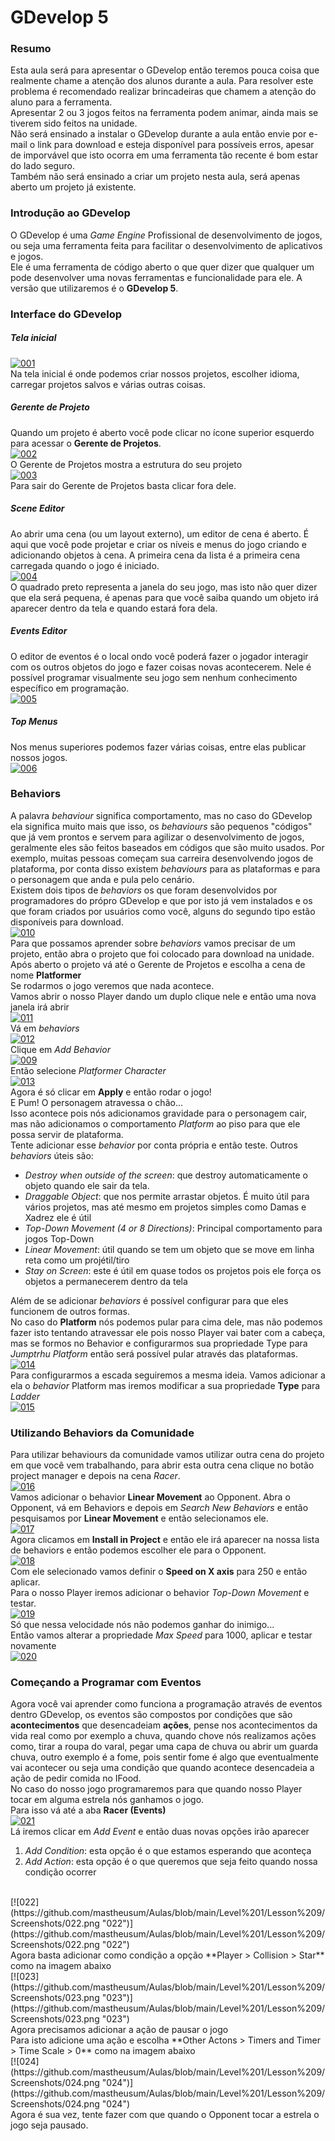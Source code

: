 # GDevelop 5

### Resumo
Esta aula será para apresentar o GDevelop então teremos pouca coisa que realmente chame a atenção dos alunos durante a aula. Para resolver este problema é recomendado realizar brincadeiras que chamem a atenção do aluno para a ferramenta. <br>Apresentar 2 ou 3 jogos feitos na ferramenta podem animar, ainda mais se tiverem sido feitos na unidade.<br>Não será ensinado a instalar o GDevelop durante a aula então envie por e-mail o link para download e esteja disponível para possíveis erros, apesar de imporvável que isto ocorra em uma ferramenta tão recente é bom estar do lado seguro.<br>Também não será ensinado a criar um projeto nesta aula, será apenas aberto um projeto já existente.

### Introdução ao GDevelop
O GDevelop é uma *Game Engine* Profissional de desenvolvimento de jogos, ou seja uma ferramenta feita para facilitar o desenvolvimento de aplicativos e jogos. <br>Ele é uma ferramenta de código aberto o que quer dizer que qualquer um pode desenvolver uma novas ferramentas e funcionalidade para ele. A versão que utilizaremos é o **GDevelop 5**.

### Interface do GDevelop
##### Tela inicial
[![001](https://github.com/mastheusum/Aulas/blob/main/Level%201/Lesson%209/Screenshots/001.png "001")](https://github.com/mastheusum/Aulas/blob/main/Level%201/Lesson%209/Screenshots/001.png "001")<br>
Na tela inicial é onde podemos criar nossos projetos, escolher idioma, carregar projetos salvos e várias outras coisas.
##### Gerente de Projeto
Quando um projeto é aberto você pode clicar no ícone superior esquerdo para acessar o **Gerente de Projetos**.
<br>
[![002](https://github.com/mastheusum/Aulas/blob/main/Level%201/Lesson%209/Screenshots/002.png "002")](https://github.com/mastheusum/Aulas/blob/main/Level%201/Lesson%209/Screenshots/002.png "002")<br>
O Gerente de Projetos mostra a estrutura do seu projeto
<br>
[![003](https://github.com/mastheusum/Aulas/blob/main/Level%201/Lesson%209/Screenshots/003.png "003")](https://github.com/mastheusum/Aulas/blob/main/Level%201/Lesson%209/Screenshots/003.png "003")<br>
Para sair do Gerente de Projetos basta clicar fora dele.
##### Scene Editor
Ao abrir uma cena (ou um layout externo), um editor de cena é aberto. É aqui que você pode projetar e criar os níveis e menus do jogo criando e adicionando objetos à cena. A primeira cena da lista é a primeira cena carregada quando o jogo é iniciado.
<br>
[![004](https://github.com/mastheusum/Aulas/blob/main/Level%201/Lesson%209/Screenshots/004.png "004")](https://github.com/mastheusum/Aulas/blob/main/Level%201/Lesson%209/Screenshots/004.png "004")<br>
O quadrado preto representa a janela do seu jogo, mas isto não quer dizer que ela será pequena, é apenas para que você saiba quando um objeto irá aparecer dentro da tela e quando estará fora dela.
##### Events Editor
O editor de eventos é o local ondo você poderá fazer o jogador interagir com os outros objetos do jogo e fazer coisas novas acontecerem. Nele é possível programar visualmente seu jogo sem nenhum conhecimento específico em programação.
<br>
[![005](https://github.com/mastheusum/Aulas/blob/main/Level%201/Lesson%209/Screenshots/005.png "005")](https://github.com/mastheusum/Aulas/blob/main/Level%201/Lesson%209/Screenshots/005.png "005")<br>
##### Top Menus
Nos menus superiores podemos fazer várias coisas, entre elas publicar nossos jogos.
<br>
[![006](https://github.com/mastheusum/Aulas/blob/main/Level%201/Lesson%209/Screenshots/006.png "006")](https://github.com/mastheusum/Aulas/blob/main/Level%201/Lesson%209/Screenshots/006.png "006")
### Behaviors
A palavra *behaviour* significa comportamento, mas no caso do GDevelop ela significa muito mais que isso, os *behaviours* são pequenos "códigos" que já vem prontos e servem para agilizar o desenvolvimento de jogos, geralmente eles são feitos baseados em códigos que são muito usados. Por exemplo, muitas pessoas começam sua carreira desenvolvendo jogos de plataforma, por conta disso existem *behaviours* para as plataformas e para o personagem que anda e pula pelo cenário.<br>Existem dois tipos de *behaviors* os que foram desenvolvidos por programadores do própro GDevelop e que por isto já vem instalados e os que foram criados por usuários como você, alguns do segundo tipo estão disponíveis para download.
<br>
[![010](https://github.com/mastheusum/Aulas/blob/main/Level%201/Lesson%209/Screenshots/010.png "010")](https://github.com/mastheusum/Aulas/blob/main/Level%201/Lesson%209/Screenshots/010.png "010")<br>
Para que possamos aprender sobre *behaviors* vamos precisar de um projeto, então abra o projeto que foi colocado para download na unidade.<br>Após aberto o projeto vá até o Gerente de Projetos e escolha a cena de nome **Platformer**<br>
Se rodarmos o jogo veremos que nada acontece.<br>
Vamos abrir o nosso Player dando um duplo clique nele e então uma nova janela irá abrir
<br>
[![011](https://github.com/mastheusum/Aulas/blob/main/Level%201/Lesson%209/Screenshots/011.png "011")](https://github.com/mastheusum/Aulas/blob/main/Level%201/Lesson%209/Screenshots/011.png "011")<br>
Vá em *behaviors*
<br>
[![012](https://github.com/mastheusum/Aulas/blob/main/Level%201/Lesson%209/Screenshots/012.png "012")](https://github.com/mastheusum/Aulas/blob/main/Level%201/Lesson%209/Screenshots/012.png "012")<br>
Clique em *Add Behavior*
<br>
[![009](https://github.com/mastheusum/Aulas/blob/main/Level%201/Lesson%209/Screenshots/009.png "009")](https://github.com/mastheusum/Aulas/blob/main/Level%201/Lesson%209/Screenshots/009.png "009")<br>
Então selecione *Platformer Character*
<br>
[![013](https://github.com/mastheusum/Aulas/blob/main/Level%201/Lesson%209/Screenshots/013.png "013")](https://github.com/mastheusum/Aulas/blob/main/Level%201/Lesson%209/Screenshots/013.png "013")<br>
Agora é só clicar em **Apply** e então rodar o jogo!<br>
E Pum! O personagem atravessa o chão...<br>
Isso acontece pois nós adicionamos gravidade para o personagem cair, mas não adicionamos o comportamento *Platform* ao piso para que ele possa servir de plataforma.<br>
Tente adicionar esse *behavior* por conta própria e então teste.
Outros *behaviors* úteis são:
* *Destroy when outside of the screen*: que destroy automaticamente o objeto quando ele sair da tela.
* *Draggable Object*: que nos permite arrastar objetos. É muito útil para vários projetos, mas até mesmo em projetos simples como Damas e Xadrez ele é útil
* *Top-Down Movement (4 or 8 Directions)*: Principal comportamento para jogos Top-Down
* *Linear Movement*: útil quando se tem um objeto que se move em linha reta como um projétil/tiro
* *Stay on Screen*: este é útil em quase todos os projetos pois ele força os objetos a permanecerem dentro da tela

Além de se adicionar *behaviors* é possível configurar para que eles funcionem de outros formas. <br>No caso do **Platform** nós podemos pular para cima dele, mas não podemos fazer isto tentando atravessar ele pois nosso Player vai bater com a cabeça, mas se formos no Behavior e configurarmos sua propriedade Type para *Jumptrhu Platform* então será possível pular através das plataformas.
<br>
[![014](https://github.com/mastheusum/Aulas/blob/main/Level%201/Lesson%209/Screenshots/014.png "014")](https://github.com/mastheusum/Aulas/blob/main/Level%201/Lesson%209/Screenshots/014.png "014")
<br>
Para configurarmos a escada seguiremos a mesma ideia. Vamos adicionar a ela o *behavior* Platform mas iremos modificar a sua propriedade **Type** para *Ladder*
<br>
[![015](https://github.com/mastheusum/Aulas/blob/main/Level%201/Lesson%209/Screenshots/015.png "015")](https://github.com/mastheusum/Aulas/blob/main/Level%201/Lesson%209/Screenshots/015.png "015")
<br>
### Utilizando Behaviors da Comunidade
Para utilizar behaviours da comunidade vamos utilizar outra cena do projeto em que você vem trabalhando, para abrir esta outra cena clique no botão project manager e depois na cena *Racer*.
<br>
[![016](https://github.com/mastheusum/Aulas/blob/main/Level%201/Lesson%209/Screenshots/016.png "016")](https://github.com/mastheusum/Aulas/blob/main/Level%201/Lesson%209/Screenshots/016.png "016")
<br>
Vamos adicionar o behavior **Linear Movement** ao Opponent. Abra o Opponent, vá em Behaviors e depois em *Search New Behaviors* e então pesquisamos por **Linear Movement** e então selecionamos ele.
<br>
[![017](https://github.com/mastheusum/Aulas/blob/main/Level%201/Lesson%209/Screenshots/017.png "017")](https://github.com/mastheusum/Aulas/blob/main/Level%201/Lesson%209/Screenshots/017.png "017")
<br>
Agora clicamos em **Install in Project** e então ele irá aparecer na nossa lista de behaviors e então podemos escolher ele para o Opponent.
<br>
[![018](https://github.com/mastheusum/Aulas/blob/main/Level%201/Lesson%209/Screenshots/018.png "018")](https://github.com/mastheusum/Aulas/blob/main/Level%201/Lesson%209/Screenshots/018.png "018")
<br>
Com ele selecionado vamos definir o **Speed on X axis** para 250 e então aplicar.<br>
Para o nosso Player iremos adicionar o behavior *Top-Down Movement* e testar. 
<br>
[![019](https://github.com/mastheusum/Aulas/blob/main/Level%201/Lesson%209/Screenshots/019.png "019")](https://github.com/mastheusum/Aulas/blob/main/Level%201/Lesson%209/Screenshots/019.png "019")
<br>
Só que nessa velocidade nós não podemos ganhar do inimigo...<br>
Então vamos alterar a propriedade *Max Speed* para 1000, aplicar e testar novamente
<br>
[![020](https://github.com/mastheusum/Aulas/blob/main/Level%201/Lesson%209/Screenshots/020.png "020")](https://github.com/mastheusum/Aulas/blob/main/Level%201/Lesson%209/Screenshots/020.png "020")
<br>
### Começando a Programar com Eventos
Agora você vai aprender como funciona a programação através de eventos dentro GDevelop, os eventos são compostos por condições que são **acontecimentos** que desencadeiam **ações**, pense nos acontecimentos da vida real como por exemplo a chuva, quando chove nós realizamos ações como, tirar a roupa do varal, pegar uma capa de chuva ou abrir um guarda chuva, outro exemplo é a fome, pois sentir fome é algo que eventualmente vai acontecer ou seja uma condição que quando acontece desencadeia a ação de pedir comida no IFood.<br>
No caso do nosso jogo programaremos para que quando nosso Player tocar em alguma estrela nós ganhamos o jogo.<br>
Para isso vá até a aba **Racer (Events)**
<br>
[![021](https://github.com/mastheusum/Aulas/blob/main/Level%201/Lesson%209/Screenshots/021.png "021")](https://github.com/mastheusum/Aulas/blob/main/Level%201/Lesson%209/Screenshots/021.png "021")
<br>
Lá iremos clicar em *Add Event* e então duas novas opções irão aparecer
1. *Add Condition*: esta opção é o que estamos esperando que aconteça
2. *Add Action*: esta opção é o que queremos que seja feito quando nossa condição ocorrer
<br>
[![022](https://github.com/mastheusum/Aulas/blob/main/Level%201/Lesson%209/Screenshots/022.png "022")](https://github.com/mastheusum/Aulas/blob/main/Level%201/Lesson%209/Screenshots/022.png "022")
<br>
Agora basta adicionar como condição a opção **Player > Collision > Star** como na imagem abaixo
<br>
[![023](https://github.com/mastheusum/Aulas/blob/main/Level%201/Lesson%209/Screenshots/023.png "023")](https://github.com/mastheusum/Aulas/blob/main/Level%201/Lesson%209/Screenshots/023.png "023")
<br>
Agora precisamos adicionar a ação de pausar o jogo<br>
Para isto adicione uma ação e escolha **Other Actons > Timers and Timer > Time Scale > 0** como na imagem abaixo
<br>
[![024](https://github.com/mastheusum/Aulas/blob/main/Level%201/Lesson%209/Screenshots/024.png "024")](https://github.com/mastheusum/Aulas/blob/main/Level%201/Lesson%209/Screenshots/024.png "024")
<br>
Agora é sua vez, tente fazer com que quando o Opponent tocar a estrela o jogo seja pausado.